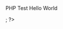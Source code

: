 <html>
<head>
  <tittle>PHP Test</tittle>
</head>
<body>
    <?php echo '<p>Hello World</p>; ?>
</Body>
</html>
